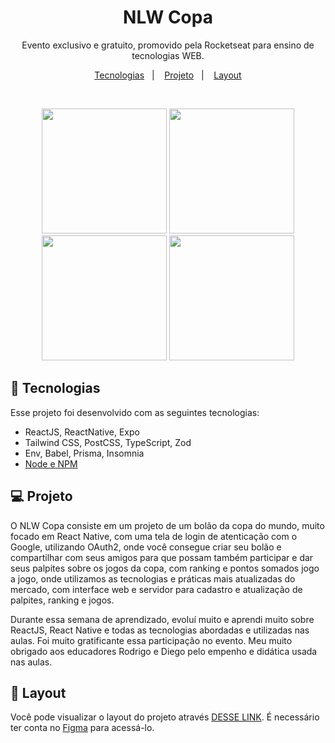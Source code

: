 <h1 align="center"> NLW Copa </h1>

<p align="center">
Evento exclusivo e gratuito, promovido pela Rocketseat para ensino de tecnologias WEB.
</p>

<p align="center">
  <a href="#-tecnologias">Tecnologias</a>&nbsp;&nbsp;&nbsp;|&nbsp;&nbsp;&nbsp;
  <a href="#-projeto">Projeto</a>&nbsp;&nbsp;&nbsp;|&nbsp;&nbsp;&nbsp;
  <a href="#-layout">Layout</a>
</p>


<br>

<p align="center" display=flex>
  <img width=200px src="https://user-images.githubusercontent.com/72142358/200296650-a6391452-e7af-4744-aa86-12d538e67860.png">
  <img width=200px src="https://user-images.githubusercontent.com/72142358/200296279-752691fe-3c86-4dd3-83ae-1cb9baeaeaa0.png">
  <img width=200px src="https://user-images.githubusercontent.com/72142358/200297344-4fcba88f-a94f-464e-abf1-a57cdccce815.png">
  <img width=200px src="https://user-images.githubusercontent.com/72142358/200297147-9abc6cf1-ae07-4aff-b4e0-8651f379f6e4.png">

</p>

## 🚀 Tecnologias

Esse projeto foi desenvolvido com as seguintes tecnologias:

- ReactJS, ReactNative, Expo
- Tailwind CSS, PostCSS, TypeScript, Zod
- Env, Babel, Prisma, Insomnia
- [Node e NPM](https://nodejs.org/)

## 💻 Projeto

O NLW Copa consiste em um projeto de um bolão da copa do mundo, muito focado em React Native, com uma tela de login de atenticação com o Google, utilizando OAuth2,
onde você consegue criar seu bolão e compartilhar com seus amigos para que possam também participar e dar seus palpites sobre os jogos da copa, com ranking e pontos
somados jogo a jogo, onde utilizamos as tecnologias e práticas mais atualizadas do mercado, com interface web e servidor para cadastro e atualização de palpites, 
ranking e jogos.
<p>Durante essa semana de aprendizado, evoluí muito e aprendi muito sobre ReactJS, React Native e todas as tecnologias abordadas e utilizadas nas aulas.
Foi muito gratificante essa participação no evento. Meu muito obrigado aos educadores Rodrigo e Diego pelo empenho e didática usada nas aulas.

## 🔖 Layout

Você pode visualizar o layout do projeto através [DESSE LINK](https://www.figma.com/file/MKX8ZosxNrSBZHRLotEUgu/Bolão-da-Copa-(Community)). É necessário ter conta no [Figma](https://figma.com) para acessá-lo.
